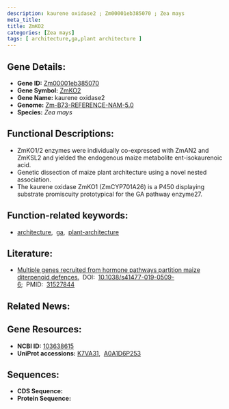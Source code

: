 ```yaml
---
description: kaurene oxidase2 ; Zm00001eb385070 ; Zea mays
meta_title:
title: ZmKO2
categories: [Zea mays]
tags: [ architecture,ga,plant architecture ]
---
```


## Gene Details:
- **Gene ID:**	[Zm00001eb385070](https://www.maizegdb.org/gene_center/gene/Zm00001eb385070)
- **Gene Symbol:** <u>ZmKO2</u>
- **Gene Name:** kaurene oxidase2
- **Genome:** [Zm-B73-REFERENCE-NAM-5.0](https://www.maizegdb.org/genome/assembly/Zm-B73-REFERENCE-NAM-5.0)
- **Species:** *Zea mays*

## Functional Descriptions:
   - ZmKO1/2 enzymes were individually co-expressed with ZmAN2 and ZmKSL2 and yielded the endogenous maize metabolite ent-isokaurenoic acid.
   - Genetic dissection of maize plant architecture using a novel nested association.
   - The kaurene oxidase ZmKO1 (ZmCYP701A26) is a P450 displaying substrate promiscuity prototypical for the GA pathway enzyme27.

## Function-related keywords:
- [architecture](/tags/architecture/),&nbsp;&nbsp;[ga](/tags/ga/),&nbsp;&nbsp;[plant-architecture](/tags/plant-architecture/)

## Literature:
   - [Multiple genes recruited from hormone pathways partition maize diterpenoid defences.]( https://www.nature.com/articles/s41477-019-0509-6)&nbsp;&nbsp;DOI:&nbsp;&nbsp;[10.1038/s41477-019-0509-6](https://www.nature.com/articles/s41477-019-0509-6);&nbsp;&nbsp;PMID:&nbsp;&nbsp;[31527844](https://pubmed.ncbi.nlm.nih.gov/31527844/)

## Related News:

## Gene Resources:
- **NCBI ID:** [103638615](https://www.ncbi.nlm.nih.gov/gene/?term=103638615)
- **UniProt accessions:** [K7VA31](https://www.uniprot.org/uniprotkb/K7VA31/entry),&nbsp;&nbsp;[A0A1D6P253](https://www.uniprot.org/uniprotkb/A0A1D6P253/entry)



## Sequences:
- **CDS Sequence:**
- **Protein Sequence:**
